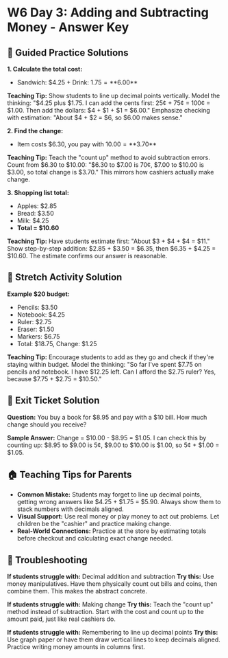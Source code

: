 # W6 Day 3: Adding and Subtracting Money - Answer Key

## 📝 Guided Practice Solutions

**1. Calculate the total cost:**
   - Sandwich: $4.25 + Drink: $1.75 = **$6.00**

**Teaching Tip:** Show students to line up decimal points vertically. Model the thinking: "$4.25 plus $1.75. I can add the cents first: 25¢ + 75¢ = 100¢ = $1.00. Then add the dollars: $4 + $1 + $1 = $6.00." Emphasize checking with estimation: "About $4 + $2 = $6, so $6.00 makes sense."

**2. Find the change:**
   - Item costs $6.30, you pay with $10.00 = **$3.70**

**Teaching Tip:** Teach the "count up" method to avoid subtraction errors. Count from $6.30 to $10.00: "$6.30 to $7.00 is 70¢, $7.00 to $10.00 is $3.00, so total change is $3.70." This mirrors how cashiers actually make change.

**3. Shopping list total:**
   - Apples: $2.85
   - Bread: $3.50  
   - Milk: $4.25
   - **Total = $10.60**

**Teaching Tip:** Have students estimate first: "About $3 + $4 + $4 = $11." Show step-by-step addition: $2.85 + $3.50 = $6.35, then $6.35 + $4.25 = $10.60. The estimate confirms our answer is reasonable.

## 🚀 Stretch Activity Solution

**Example $20 budget:**
- Pencils: $3.50
- Notebook: $4.25
- Ruler: $2.75
- Eraser: $1.50
- Markers: $6.75
- Total: $18.75, Change: $1.25

**Teaching Tip:** Encourage students to add as they go and check if they're staying within budget. Model the thinking: "So far I've spent $7.75 on pencils and notebook. I have $12.25 left. Can I afford the $2.75 ruler? Yes, because $7.75 + $2.75 = $10.50."

## 🎯 Exit Ticket Solution

**Question:** You buy a book for $8.95 and pay with a $10 bill. How much change should you receive?

**Sample Answer:** Change = $10.00 - $8.95 = $1.05. I can check this by counting up: $8.95 to $9.00 is 5¢, $9.00 to $10.00 is $1.00, so 5¢ + $1.00 = $1.05.

## 🏠 Teaching Tips for Parents

- **Common Mistake:** Students may forget to line up decimal points, getting wrong answers like $4.25 + $1.75 = $5.90. Always show them to stack numbers with decimals aligned.
- **Visual Support:** Use real money or play money to act out problems. Let children be the "cashier" and practice making change.
- **Real-World Connections:** Practice at the store by estimating totals before checkout and calculating exact change needed.

## 🔧 Troubleshooting

**If students struggle with:** Decimal addition and subtraction
**Try this:** Use money manipulatives. Have them physically count out bills and coins, then combine them. This makes the abstract concrete.

**If students struggle with:** Making change
**Try this:** Teach the "count up" method instead of subtraction. Start with the cost and count up to the amount paid, just like real cashiers do.

**If students struggle with:** Remembering to line up decimal points
**Try this:** Use graph paper or have them draw vertical lines to keep decimals aligned. Practice writing money amounts in columns first.